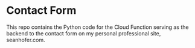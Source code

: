 # Contact Form

This repo contains the Python code for the Cloud Function serving as the backend to the contact form on my personal professional site, seanhofer.com. 